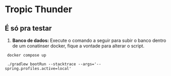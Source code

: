 # Tropic Thunder

## É só pra testar


1. **Banco de dados:**
   Execute o comando a seguir para subir o banco dentro de um conatinser docker, fique a vontade para alterar o script.
````shell
 docker compose up  
````


````shell
 ./gradlew bootRun --stacktrace --args='--spring.profiles.active=local'
````
